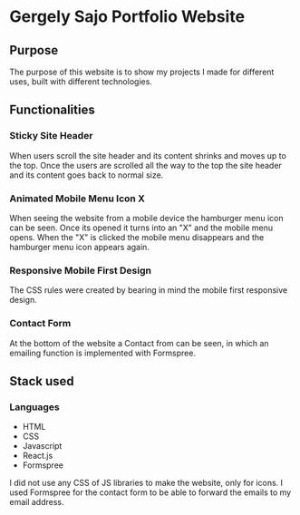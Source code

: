 # Gergely Sajo Portfolio Website

## Purpose
The purpose of this website is to show my projects I made for different uses, built with different technologies.

## Functionalities
### Sticky Site Header
When users scroll the site header and its content shrinks and moves up to the top. Once the users are scrolled all the way to the top the site header and its content goes back to normal size.

### Animated Mobile Menu Icon X
When seeing the website from a mobile device the hamburger menu icon can be seen. Once its opened it turns into an "X" and the mobile menu opens. When the "X" is clicked the mobile menu disappears and the hamburger menu icon appears again.

### Responsive Mobile First Design
The CSS rules were created by bearing in mind the mobile first responsive design.

### Contact Form
At the bottom of the website a Contact from can be seen, in which an emailing function is implemented with Formspree.

## Stack used
### Languages
* HTML
* CSS
* Javascript
* React.js
* Formspree

I did not use any CSS of JS libraries to make the website, only for icons.
I used Formspree for the contact form to be able to forward the emails to my email address.

